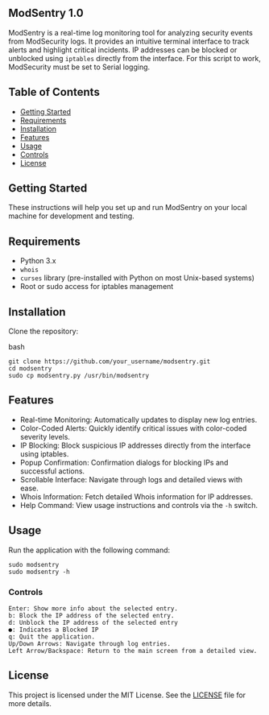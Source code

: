 ## ModSentry 1.0

ModSentry is a real-time log monitoring tool for analyzing security events from ModSecurity logs. It provides an intuitive terminal interface to track alerts and highlight critical incidents. IP addresses can be blocked or unblocked using `iptables` directly from the interface. For this script to work, ModSecurity must be set to Serial logging.

## Table of Contents

- [Getting Started](#getting-started)
- [Requirements](#Requirements)
- [Installation](#installation)
- [Features](#features)
- [Usage](#usage)
- [Controls](#controls)
- [License](#license)

## Getting Started

These instructions will help you set up and run ModSentry on your local machine for development and testing.

## Requirements

- Python 3.x
- `whois`
- `curses` library (pre-installed with Python on most Unix-based systems)
- Root or sudo access for iptables management

## Installation

Clone the repository:

bash
```
git clone https://github.com/your_username/modsentry.git
cd modsentry
sudo cp modsentry.py /usr/bin/modsentry
```
## Features

- Real-time Monitoring: Automatically updates to display new log entries.
- Color-Coded Alerts: Quickly identify critical issues with color-coded severity levels.
- IP Blocking: Block suspicious IP addresses directly from the interface using iptables.
- Popup Confirmation: Confirmation dialogs for blocking IPs and successful actions.
- Scrollable Interface: Navigate through logs and detailed views with ease.
- Whois Information: Fetch detailed Whois information for IP addresses.
- Help Command: View usage instructions and controls via the `-h` switch.

## Usage
Run the application with the following command:
```
sudo modsentry
sudo modsentry -h
```
### Controls
```
Enter: Show more info about the selected entry.
b: Block the IP address of the selected entry.
d: Unblock the IP address of the selected entry
●: Indicates a Blocked IP
q: Quit the application.
Up/Down Arrows: Navigate through log entries.
Left Arrow/Backspace: Return to the main screen from a detailed view.
```
## License

This project is licensed under the MIT License. See the [LICENSE](./LICENSE) file for more details.
